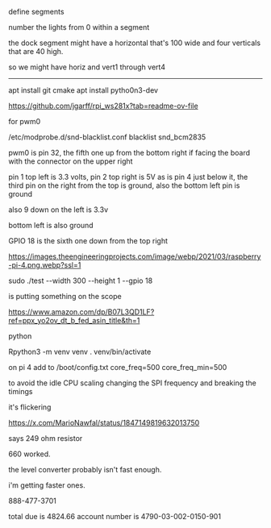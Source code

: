 

define segments

number the lights from 0 within a segment

the dock segment might have a horizontal that's 100 wide and four verticals that are 40 high.

so we might have horiz and vert1 through vert4

-----


apt install git cmake
apt install pytho0n3-dev


https://github.com/jgarff/rpi_ws281x?tab=readme-ov-file

for pwm0

/etc/modprobe.d/snd-blacklist.conf
blacklist snd_bcm2835

pwm0 is pin 32, the fifth one up from the bottom right if facing the board with the connector on the upper right

pin 1 top left is 3.3 volts, pin 2 top right is 5V as is pin 4 just below it, the third pin on the right from the top is ground, also the bottom left pin is ground

also 9 down on the left is 3.3v

bottom left is also ground

GPIO 18 is the sixth one down from the top right

https://images.theengineeringprojects.com/image/webp/2021/03/raspberry-pi-4.png.webp?ssl=1

sudo ./test --width 300 --height 1 --gpio 18

is putting something on the scope

https://www.amazon.com/dp/B07L3QD1LF?ref=ppx_yo2ov_dt_b_fed_asin_title&th=1

python

Rpython3 -m venv venv
. venv/bin/activate

on pi 4 add to /boot/config.txt
core_freq=500
core_freq_min=500

to avoid the idle CPU scaling changing the SPI frequency and breaking the timings


it's flickering

https://x.com/MarioNawfal/status/1847149819632013750

says 249 ohm resistor

660 worked.

the level converter probably isn't fast enough.

i'm getting faster ones.



888-477-3701

total due is 4824.66
account number is 4790-03-002-0150-901


